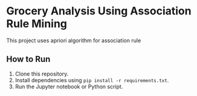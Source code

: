 # Grocery Analysis Using Association Rule Mining
This project uses apriori algorithm for association rule


## How to Run
1. Clone this repository.
2. Install dependencies using `pip install -r requirements.txt`.
3. Run the Jupyter notebook or Python script.


